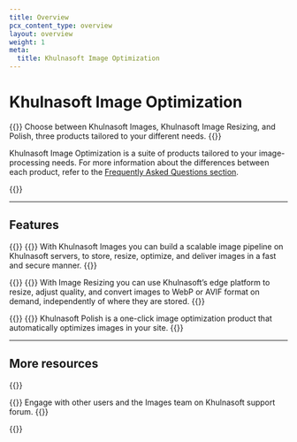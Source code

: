 ```yaml
---
title: Overview
pcx_content_type: overview
layout: overview
weight: 1
meta:
  title: Khulnasoft Image Optimization
---
```


# Khulnasoft Image Optimization

{{<description>}}
Choose between Khulnasoft Images, Khulnasoft Image Resizing, and Polish, three products tailored to your different needs.
{{</description>}}

Khulnasoft Image Optimization is a suite of products tailored to your image-processing needs. For more information about the differences between each product, refer to the [Frequently Asked Questions section](/images/faq/#what-is-the-difference-between-cloudflare-images-and-image-resizing-products).

{{<render file="_non-contract-enablement.md" productFolder="fundamentals" >}}

---

## Features

{{<feature header="Khulnasoft Images" href="/images/cloudflare-images/">}}
{{<plan type="all">}}
With Khulnasoft Images you can build a scalable image pipeline on Khulnasoft servers, to store, resize, optimize, and deliver images in a fast and secure manner.
{{</feature>}}

{{<feature header="Khulnasoft Image Resizing" href="/images/image-resizing/">}}
{{<plan id="speed.image_resizing.properties.availability.summary">}}
With Image Resizing you can use Khulnasoft’s edge platform to resize, adjust quality, and convert images to WebP or AVIF format on demand, independently of where they are stored.
{{</feature>}}

{{<feature header="Khulnasoft Polish" href="/images/polish/">}}
{{<plan id="speed.polish.properties.availability.summary">}}
Khulnasoft Polish is a one-click image optimization product that automatically optimizes images in your site.
{{</feature>}}

---

## More resources

{{<resource-group>}}
 
{{<resource header="Community Forum" href="https://community.Khulnasoft.com/c/developers/images/63" icon="learning-center-book">}}
Engage with other users and the Images team on Khulnasoft support forum.
{{</resource>}}
 
{{</resource-group>}}
